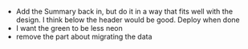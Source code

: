 * Add the Summary back in, but do it in a way that fits well with the design. I think below the header would be good. Deploy when done
* I want the green to be less neon
* remove the part about migrating the data
